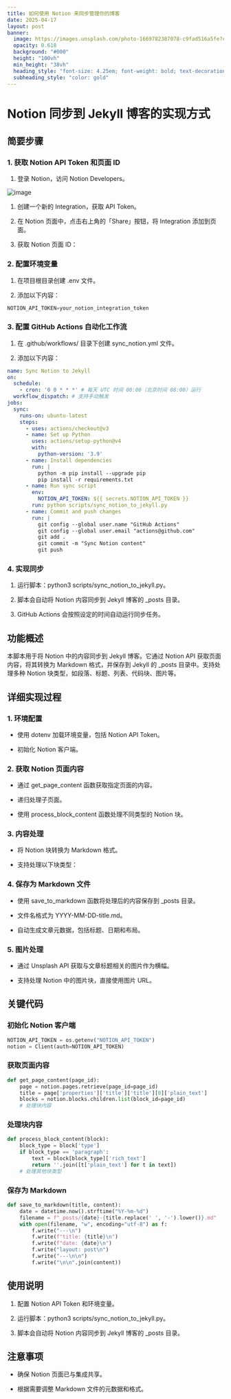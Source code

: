 ```yaml
---
title: 如何使用 Notion 来同步管理你的博客
date: 2025-04-17
layout: post
banner:
  image: https://images.unsplash.com/photo-1669782387078-c9fad516a5fe?crop=entropy&cs=tinysrgb&fit=max&fm=jpg&ixid=M3w2OTIwMzJ8MHwxfHJhbmRvbXx8fHx8fHx8fDE3NDQ5MTQ0OTF8&ixlib=rb-4.0.3&q=80&w=1080
  opacity: 0.618
  background: "#000"
  height: "100vh"
  min_height: "38vh"
  heading_style: "font-size: 4.25em; font-weight: bold; text-decoration: underline"
  subheading_style: "color: gold"
---
```


# Notion 同步到 Jekyll 博客的实现方式

## 简要步骤

### 1. 获取 Notion API Token 和页面 ID

1. 登录 Notion，访问 Notion Developers。

![image](https://prod-files-secure.s3.us-west-2.amazonaws.com/a7a0cc5a-89b9-4cda-8686-1fba0ca52f40/d19c1afe-dea5-4312-9333-786b0ba83054/image.png?X-Amz-Algorithm=AWS4-HMAC-SHA256&X-Amz-Content-Sha256=UNSIGNED-PAYLOAD&X-Amz-Credential=ASIAZI2LB466RSRSZGAN%2F20250417%2Fus-west-2%2Fs3%2Faws4_request&X-Amz-Date=20250417T182811Z&X-Amz-Expires=3600&X-Amz-Security-Token=IQoJb3JpZ2luX2VjENr%2F%2F%2F%2F%2F%2F%2F%2F%2F%2FwEaCXVzLXdlc3QtMiJHMEUCIQDapQDfOg6dNQoe6%2FsPW4YT6OkxuRMw5VJhS14xBPH9fgIgBW4P1D5RE2LEIKmFLh1iYWqPrRu6rOQ%2Fz7%2FNUSabOd8q%2FwMIYxAAGgw2Mzc0MjMxODM4MDUiDGnmo53w8hJpS%2B6yvircA7HNb9oqjaXDTTiK3rq%2Bo1i0rl2eI9edRbcpgu9E0qHF%2BTVaCVvmmUO%2Bfbps5iSFpo%2B2B7cPGv8gtEQL0atlyTstUYeFDK%2FGv8pF5BhH9hUM4ncMslnIqw8Vqo3EYfbQ9dxLUzyKxAlDCk6xRoyKGSNUvk8%2B8yl%2BG2e0L8jZykZPt7vw3lzyouXYHQkYqIOTlPn8GgxfP4yKVZ5a6MEaR2Gy2p4MMvtP1og5o%2FlRbnHl56b7XXHzE%2BhOESUpDMIH%2FRf4PUwkwhpGqtAM1zZ4s6YkNzGXxlRHxtSEB7UZPeWFLwb5qALfIP7LKH6EULOS0wnpNfcBj0u1sqbv4ZT4iTbVQSi9ZCTTQxOIdlQRDZ2FzPKSN3KjOFV8Pr%2FlPvaOrKGbwcjzfOgrT559uK6RB7bwZWg%2BEm8ZnDTx2k1A2ao%2FbN1j2D5WaBymYwBvBpLtvz5E3b341oI3fsPs4u4iNIuI1%2B4kRxrQ4RD49GIk2yOPLWEv5XPDZEicHHmEz1Iq0kEVrHAESUF6tx4IMj1afSiZlTqcjNgbL%2FvK%2FkJu1Rsq86BihW1S5KkS8WFCjj7UQmBTmRU8iUkvQxHSEGCpyh37Ux702E%2B6CQWuir%2B3%2BTXQezIhrzIrslUdjbw5MPOChcAGOqUBb0kqBI87y75nHgkjZix2ece10d47E0k1xKRonybsBy7PC5zIBjZnvUGCrEzuRkJv3P3AYvlaUWRulHiNsoI30%2BhCX%2BFe9tKdo3OVjZZx0BOHhiMpj8GOcwarfLeoYP7UUnxgz%2B6cs5KOLGScDVXJrsEICqElvR8oDDPjw25cZawSUahzUWbf23zfrITlCO%2FHBzbk9tx%2BD8KMPUrWjEXzF0dgnzcp&X-Amz-Signature=c812cb81819dd926fc93995accb383e934f40342b52c26f644cab3800021ff83&X-Amz-SignedHeaders=host&x-id=GetObject)

1. 创建一个新的 Integration，获取 API Token。

1. 在 Notion 页面中，点击右上角的「Share」按钮，将 Integration 添加到页面。

1. 获取 Notion 页面 ID：


### 2. 配置环境变量

1. 在项目根目录创建 .env 文件。

1. 添加以下内容：

```javascript
NOTION_API_TOKEN=your_notion_integration_token
```

### 3. 配置 GitHub Actions 自动化工作流

1. 在 .github/workflows/ 目录下创建 sync_notion.yml 文件。

1. 添加以下内容：

```yaml
name: Sync Notion to Jekyll
on:
  schedule:
    - cron: '0 0 * * *' # 每天 UTC 时间 00:00（北京时间 08:00）运行
  workflow_dispatch: # 支持手动触发
jobs:
  sync:
    runs-on: ubuntu-latest
    steps:
      - uses: actions/checkout@v3
      - name: Set up Python
        uses: actions/setup-python@v4
        with:
          python-version: '3.9'
      - name: Install dependencies
        run: |
          python -m pip install --upgrade pip
          pip install -r requirements.txt
      - name: Run sync script
        env:
          NOTION_API_TOKEN: ${{ secrets.NOTION_API_TOKEN }}
        run: python scripts/sync_notion_to_jekyll.py
      - name: Commit and push changes
        run: |
          git config --global user.name "GitHub Actions"
          git config --global user.email "actions@github.com"
          git add .
          git commit -m "Sync Notion content"
          git push
```

### 4. 实现同步

1. 运行脚本：python3 scripts/sync_notion_to_jekyll.py。

1. 脚本会自动将 Notion 内容同步到 Jekyll 博客的 _posts 目录。

1. GitHub Actions 会按照设定的时间自动运行同步任务。

## 功能概述

本脚本用于将 Notion 中的内容同步到 Jekyll 博客。它通过 Notion API 获取页面内容，将其转换为 Markdown 格式，并保存到 Jekyll 的 _posts 目录中。支持处理多种 Notion 块类型，如段落、标题、列表、代码块、图片等。

## 详细实现过程

### 1. 环境配置

- 使用 dotenv 加载环境变量，包括 Notion API Token。

- 初始化 Notion 客户端。

### 2. 获取 Notion 页面内容

- 通过 get_page_content 函数获取指定页面的内容。

- 递归处理子页面。

- 使用 process_block_content 函数处理不同类型的 Notion 块。

### 3. 内容处理

- 将 Notion 块转换为 Markdown 格式。

- 支持处理以下块类型：


### 4. 保存为 Markdown 文件

- 使用 save_to_markdown 函数将处理后的内容保存到 _posts 目录。

- 文件名格式为 YYYY-MM-DD-title.md。

- 自动生成文章元数据，包括标题、日期和布局。

### 5. 图片处理

- 通过 Unsplash API 获取与文章标题相关的图片作为横幅。

- 支持处理 Notion 中的图片块，直接使用图片 URL。

## 关键代码

### 初始化 Notion 客户端

```python
NOTION_API_TOKEN = os.getenv("NOTION_API_TOKEN")
notion = Client(auth=NOTION_API_TOKEN)
```

### 获取页面内容

```python
def get_page_content(page_id):
    page = notion.pages.retrieve(page_id=page_id)
    title = page['properties']['title']['title'][0]['plain_text']
    blocks = notion.blocks.children.list(block_id=page_id)
    # 处理块内容
```

### 处理块内容

```python
def process_block_content(block):
    block_type = block['type']
    if block_type == 'paragraph':
        text = block[block_type]['rich_text']
        return ''.join([t['plain_text'] for t in text])
    # 处理其他块类型
```

### 保存为 Markdown

```python
def save_to_markdown(title, content):
    date = datetime.now().strftime("%Y-%m-%d")
    filename = f"_posts/{date}-{title.replace(' ', '-').lower()}.md"
    with open(filename, "w", encoding="utf-8") as f:
        f.write("---\n")
        f.write(f"title: {title}\n")
        f.write(f"date: {date}\n")
        f.write("layout: post\n")
        f.write("---\n\n")
        f.write("\n\n".join(content))
```

## 使用说明

1. 配置 Notion API Token 和环境变量。

1. 运行脚本：python3 scripts/sync_notion_to_jekyll.py。

1. 脚本会自动将 Notion 内容同步到 Jekyll 博客的 _posts 目录。

## 注意事项

- 确保 Notion 页面已与集成共享。

- 根据需要调整 Markdown 文件的元数据和格式。